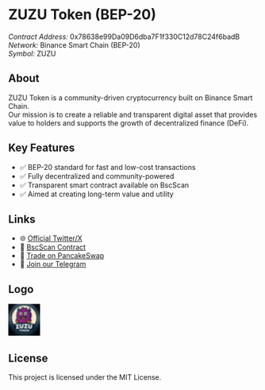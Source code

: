 # ZUZU Token (BEP-20)

*Contract Address:* 0x78638e99Da09D6dba7F1f330C12d78C24f6badB  
*Network:* Binance Smart Chain (BEP-20)  
*Symbol:* ZUZU  

## About
ZUZU Token is a community-driven cryptocurrency built on Binance Smart Chain.  
Our mission is to create a reliable and transparent digital asset that provides value to holders and supports the growth of decentralized finance (DeFi).

## Key Features
- ✅ BEP-20 standard for fast and low-cost transactions  
- ✅ Fully decentralized and community-powered  
- ✅ Transparent smart contract available on BscScan  
- ✅ Aimed at creating long-term value and utility  

## Links
- 🌐 [Official Twitter/X](https://x.com/ZuzuUsdt)
- 🔗 [BscScan Contract](https://bscscan.com/token/0x78638e99Da09D6dba7F1f330C12Dd78C24f6badB)
- 💱 [Trade on PancakeSwap](https://pancakeswap.finance/swap?outputCurrency=0x78638E99Da09D6dba7F1f330C12Dd78C24f6badB)
- 💬 [Join our Telegram](https://t.me/zuzutoke)

## Logo
<img src="zuzu_logo_32x32.svg" alt="ZUZU Logo">

## License
This project is licensed under the MIT License.
